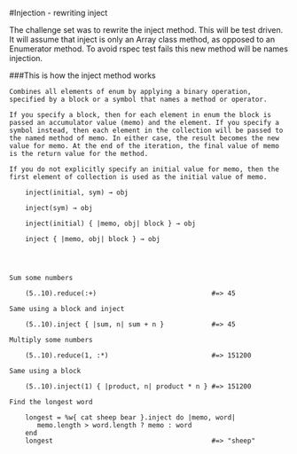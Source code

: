 #Injection - rewriting inject


The challenge set was to rewrite the inject method.
This will be test driven.
It will assume that inject is only an Array class method, as opposed to an Enumerator method.
To avoid rspec test fails this new method will be names injection.



###This is how the inject method works
``````
Combines all elements of enum by applying a binary operation, specified by a block or a symbol that names a method or operator.

If you specify a block, then for each element in enum the block is passed an accumulator value (memo) and the element. If you specify a symbol instead, then each element in the collection will be passed to the named method of memo. In either case, the result becomes the new value for memo. At the end of the iteration, the final value of memo is the return value for the method.

If you do not explicitly specify an initial value for memo, then the first element of collection is used as the initial value of memo.	
	
	inject(initial, sym) → obj 

	inject(sym) → obj

	inject(initial) { |memo, obj| block } → obj

	inject { |memo, obj| block } → obj




Sum some numbers

	(5..10).reduce(:+)                             #=> 45

Same using a block and inject

	(5..10).inject { |sum, n| sum + n }            #=> 45

Multiply some numbers

	(5..10).reduce(1, :*)                          #=> 151200

Same using a block

	(5..10).inject(1) { |product, n| product * n } #=> 151200

Find the longest word

	longest = %w{ cat sheep bear }.inject do |memo, word|
	   memo.length > word.length ? memo : word
	end
	longest                                        #=> "sheep"
``````